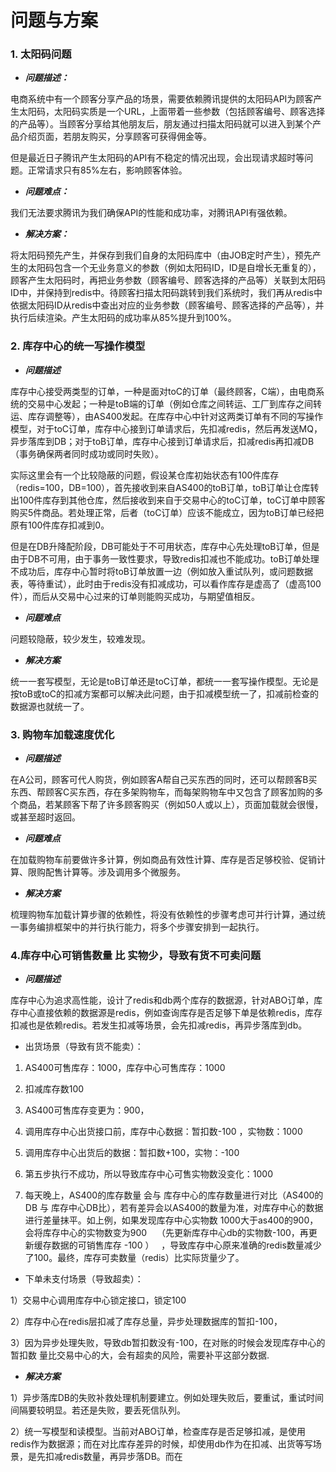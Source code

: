 # 问题与方案

### 1\. 太阳码问题

- **_问题描述：_**

电商系统中有一个顾客分享产品的场景，需要依赖腾讯提供的太阳码API为顾客产生太阳码，太阳码实质是一个URL，上面带着一些参数（包括顾客编号、顾客选择的产品等）。当顾客分享给其他朋友后，朋友通过扫描太阳码就可以进入到某个产品介绍页面，若朋友购买，分享顾客可获得佣金等。

但是最近日子腾讯产生太阳码的API有不稳定的情况出现，会出现请求超时等问题。正常请求只有85%左右，影响顾客体验。

- **_问题难点：_**

我们无法要求腾讯为我们确保API的性能和成功率，对腾讯API有强依赖。

- **_解决方案：_**

将太阳码预先产生，并保存到我们自身的太阳码库中（由JOB定时产生），预先产生的太阳码包含一个无业务意义的参数（例如太阳码ID，ID是自增长无重复的），顾客产生太阳码时，再把业务参数（顾客编号、顾客选择的产品等）关联到太阳码ID中，并保持到redis中。待顾客扫描太阳码跳转到我们系统时，我们再从redis中依据太阳码ID从redis中查出对应的业务参数（顾客编号、顾客选择的产品等），并执行后续渲染。产生太阳码的成功率从85%提升到100%。

### 2\. 库存中心的统一写操作模型

- **_问题描述_**

库存中心接受两类型的订单，一种是面对toC的订单（最终顾客，C端），由电商系统的交易中心发起；一种是toB端的订单（例如仓库之间转运、工厂到库存之间转运、库存调整等），由AS400发起。在库存中心中针对这两类订单有不同的写操作模型，对于toC订单，库存中心接到订单请求后，先扣减redis，然后再发送MQ，异步落库到DB；对于toB订单，库存中心接到订单请求后，扣减redis再扣减DB（事务确保两者同时成功或同时失败）。

实际这里会有一个比较隐蔽的问题，假设某仓库初始状态有100件库存（redis=100，DB=100），首先接收到来自AS400的toB订单，toB订单让仓库转出100件库存到其他仓库，然后接收到来自于交易中心的toC订单，toC订单中顾客购买5件商品。若处理正常，后者（toC订单）应该不能成立，因为toB订单已经把原有100件库存扣减到0。

但是在DB升降配阶段，DB可能处于不可用状态，库存中心先处理toB订单，但是由于DB不可用，由于事务一致性要求，导致redis扣减也不能成功。toB订单处理不成功后，库存中心暂时将toB订单放置一边（例如放入重试队列，或问题数据表，等待重试），此时由于redis没有扣减成功，可以看作库存是虚高了（虚高100件），而后从交易中心过来的订单则能购买成功，与期望值相反。

- **_问题难点_**

问题较隐蔽，较少发生，较难发现。

- **_解决方案_**

统一一套写模型，无论是toB订单还是toC订单，都统一一套写操作模型。无论是按toB或toC的扣减方案都可以解决此问题，由于扣减模型统一了，扣减前检查的数据源也就统一了。

### 3\. 购物车加载速度优化

- **_问题描述_**

在A公司，顾客可代人购货，例如顾客A帮自己买东西的同时，还可以帮顾客B买东西、帮顾客C买东西，存在多架购物车，而每架购物车中又包含了顾客加购的多个商品，若某顾客下帮了许多顾客购买（例如50人或以上），页面加载就会很慢，或甚至超时返回。

- **_问题难点_**

在加载购物车前要做许多计算，例如商品有效性计算、库存是否足够校验、促销计算、限购配售计算等。涉及调用多个微服务。

- **_解决方案_**

梳理购物车加载计算步骤的依赖性，将没有依赖性的步骤考虑可并行计算，通过统一事务编排框架中的并行执行能力，将多个步骤安排到一起执行。

### 4\.库存中心可销售数量 比 实物少，导致有货不可卖问题

- **_问题描述_**

库存中心为追求高性能，设计了redis和db两个库存的数据源，针对ABO订单，库存中心直接依赖的数据源是redis，例如查询库存是否足够下单是依赖redis，库存扣减也是依赖redis。若发生扣减等场景，会先扣减redis，再异步落库到db。

- 出货场景（导致有货不能卖）：

1) AS400可售库存：1000，库存中心可售库存：1000

2) 扣减库存数100

3) AS400可售库存变更为：900，

4) 调用库存中心出货接口前，库存中心数据：暂扣数-100 ，实物数：1000

5) 调用库存中心出货后的数据：暂扣数+100，实物：-100

6) 第五步执行不成功，所以导致库存中心可售实物数没变化：1000

7) 每天晚上，AS400的库存数量 会与 库存中心的库存数量进行对比（AS400的DB 与 库存中心DB比），若有差异会以AS400的数量为准，对库存中心的数据进行差量抹平。如上例，如果发现库存中心实物数 1000大于as400的900，会将库存中心的实物数变为900    （先更新库存中心db的实物数-100，再更新缓存数据的可销售库存 -100 ）   ，导致库存中心原来准确的redis数量减少了100。最终，库存可卖数量（redis）比实际货量少了。

- 下单未支付场景（导致超卖）：

1）交易中心调用库存中心锁定接口，锁定100

2）库存中心在redis层扣减了库存总量，异步处理数据库的暂扣-100，

3）因为异步处理失败，导致db暂扣数没有-100，在对账的时候会发现库存中心的暂扣数    量比交易中心的大，会有超卖的风险，需要补平这部分数据.

- **_解决方案_**

1）异步落库DB的失败补救处理机制要建立。例如处理失败后，要重试，重试时间间隔要较明显。若还是失败，要丢死信队列。

2）统一写模型和读模型。当前对ABO订单，检查库存是否足够扣减，是使用redis作为数据源；而在对比库存差异的时候，却使用db作为在扣减、出货等写场景，是先扣减redis数量，再异步落DB。而在